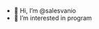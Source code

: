 - 👋 Hi, I’m @salesvanio
- 👀 I’m interested in program

<!---
salesvanio/salesvanio is a ✨ special ✨ repository because its `README.md` (this file) appears on your GitHub profile.
You can click the Preview link to take a look at your changes.
--->
